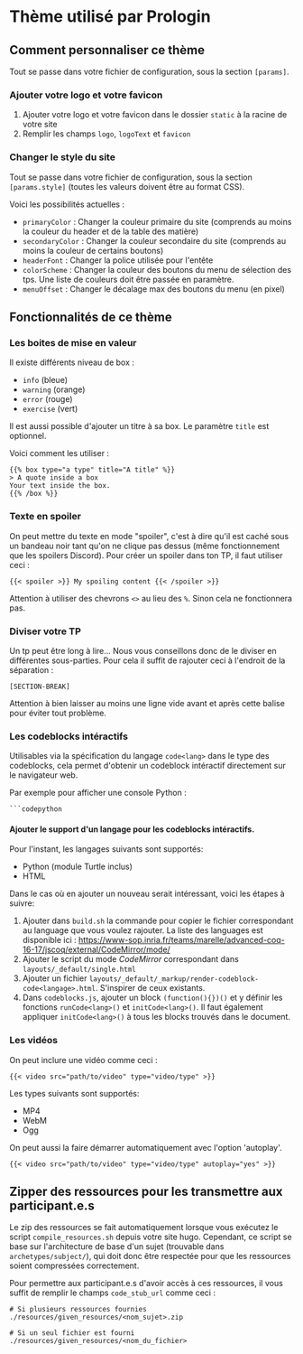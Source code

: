 # Thème utilisé par Prologin

## Comment personnaliser ce thème

Tout se passe dans votre fichier de configuration, sous la section `[params]`.

### Ajouter votre logo et votre favicon

1. Ajouter votre logo et votre favicon dans le dossier `static` à la racine de
   votre site
2. Remplir les champs `logo`, `logoText` et `favicon`

### Changer le style du site

Tout se passe dans votre fichier de configuration, sous la section
`[params.style]` (toutes les valeurs doivent être au format CSS).

Voici les possibilités actuelles :
- `primaryColor`   : Changer la couleur primaire du site (comprends au moins
                     la couleur du header et de la table des matière)
- `secondaryColor` : Changer la couleur secondaire du site (comprends au moins
                     la couleur de certains boutons)
- `headerFont`     : Changer la police utilisée pour l'entête
- `colorScheme`    : Changer la couleur des boutons du menu de sélection des tps.
                     Une liste de couleurs doit être passée en paramètre.
- `menuOffset`     : Changer le décalage max des boutons du menu (en pixel)


## Fonctionnalités de ce thème

### Les boites de mise en valeur

Il existe différents niveau de box :
- `info`     (bleue)
- `warning`  (orange)
- `error`    (rouge)
- `exercise` (vert)

Il est aussi possible d'ajouter un titre à sa box.
Le paramètre `title` est optionnel.

Voici comment les utiliser :

```
{{% box type="a type" title="A title" %}}
> A quote inside a box
Your text inside the box.
{{% /box %}}
```

### Texte en spoiler

On peut mettre du texte en mode "spoiler", c'est à dire qu'il est caché sous
un bandeau noir tant qu'on ne clique pas dessus (même fonctionnement que les
spoilers Discord). Pour créer un spoiler dans ton TP, il faut utiliser ceci :

```
{{< spoiler >}} My spoiling content {{< /spoiler >}}
```

Attention à utiliser des chevrons `<>` au lieu des `%`. Sinon cela ne
fonctionnera pas.


### Diviser votre TP

Un tp peut être long à lire... Nous vous conseillons donc de le diviser en différentes sous-parties.
Pour cela il suffit de rajouter ceci à l'endroit de la séparation :

```
[SECTION-BREAK]
```

Attention à bien laisser au moins une ligne vide avant et après cette balise pour éviter tout problème.



### Les codeblocks intéractifs

Utilisables via la spécification du langage `code<lang>` dans le type des
codeblocks, cela permet d'obtenir un codeblock intéractif directement sur le
navigateur web.

Par exemple pour afficher une console Python :
````
```codepython
````

#### Ajouter le support d'un langage pour les codeblocks intéractifs.

Pour l'instant, les langages suivants sont supportés:

- Python (module Turtle inclus)
- HTML

Dans le cas où en ajouter un nouveau serait intéressant, voici les étapes à suivre:


1. Ajouter dans `build.sh` la commande pour copier le fichier correspondant au language que vous voulez rajouter. 
    La liste des languages est disponible ici : https://www-sop.inria.fr/teams/marelle/advanced-coq-16-17/jscoq/external/CodeMirror/mode/
2. Ajouter le script du mode _CodeMirror_ correspondant dans `layouts/_default/single.html`
3. Ajouter un fichier `layouts/_default/_markup/render-codeblock-code<langage>.html`. S'inspirer de ceux existants.
4. Dans `codeblocks.js`, ajouter un block `(function(){})()` et y définir les
    fonctions `runCode<lang>()` et `initCode<lang>()`. Il faut également
    appliquer `initCode<lang>()` à tous les blocks trouvés dans le document.

### Les vidéos

On peut inclure une vidéo comme ceci :

```
{{< video src="path/to/video" type="video/type" >}}
``` 

Les types suivants sont supportés:
- MP4
- WebM
- Ogg

On peut aussi la faire démarrer automatiquement avec l'option 'autoplay'.

```
{{< video src="path/to/video" type="video/type" autoplay="yes" >}}
```


## Zipper des ressources pour les transmettre aux participant.e.s

Le zip des ressources se fait automatiquement lorsque vous exécutez le script
`compile_resources.sh` depuis votre site hugo. Cependant, ce script se base sur
l'architecture de base d'un sujet (trouvable dans `archetypes/subject/`), qui
doit donc être respectée pour que les ressources soient compressées
correctement. 

Pour permettre aux participant.e.s d'avoir accès à ces ressources, il vous
suffit de remplir le champs `code_stub_url` comme ceci : 

```
# Si plusieurs ressources fournies
./resources/given_resources/<nom_sujet>.zip

# Si un seul fichier est fourni
./resources/given_resources/<nom_du_fichier>
```
